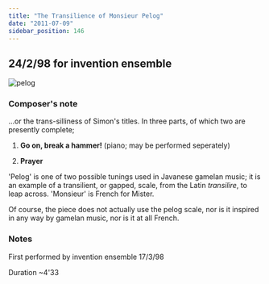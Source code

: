```yaml
---
title: "The Transilience of Monsieur Pelog"
date: "2011-07-09"
sidebar_position: 146
---
```


## 24/2/98 for invention ensemble

![](/img/pelog.png "pelog")

### Composer's note

...or the trans-silliness of Simon's titles. In three parts, of which two are presently complete;

1. **Go on, break a hammer!** (piano; may be performed seperately)
    
2. **Prayer**

'Pelog' is one of two possible tunings used in Javanese gamelan music; it is an example of a transilient, or gapped, scale, from the Latin _transilire_, to leap across. 'Monsieur' is French for Mister.

Of course, the piece does not actually use the pelog scale, nor is it inspired in any way by gamelan music, nor is it at all French.

### Notes

First performed by invention ensemble 17/3/98

Duration ~4'33
